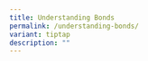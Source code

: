 ```yaml
---
title: Understanding Bonds
permalink: /understanding-bonds/
variant: tiptap
description: ""
---
```

